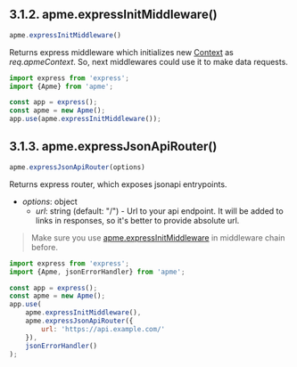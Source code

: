 
<a name="apme-expressInitMiddleware"></a>
## 3.1.2. apme.expressInitMiddleware()

```js
apme.expressInitMiddleware()
```

Returns express middleware which initializes new [Context](#Context) as _req.apmeContext_. So, next middlewares could use it to make data requests.

```js
import express from 'express';
import {Apme} from 'apme';

const app = express();
const apme = new Apme();
app.use(apme.expressInitMiddleware());
```

<a name="apme-expressJsonApiRouter"></a>
## 3.1.3. apme.expressJsonApiRouter()

```js
apme.expressJsonApiRouter(options)
```

Returns express router, which exposes jsonapi entrypoints.

- _options_: object
    - _url_: string (default: "/") - Url to your api endpoint.
      It will be added to links in responses, so it's better to provide absolute url.

> Make sure you use [apme.expressInitMiddleware](#apme-expressInitMiddleware) in middleware chain before.

```js
import express from 'express';
import {Apme, jsonErrorHandler} from 'apme';

const app = express();
const apme = new Apme();
app.use(
    apme.expressInitMiddleware(),
    apme.expressJsonApiRouter({
        url: 'https://api.example.com/'
    }),
    jsonErrorHandler()
);
```
